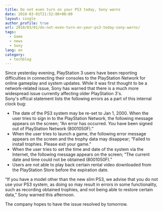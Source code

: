 ```yaml
---
title: Do not even turn on your PS3 today, Sony warns
date: 2010-03-01T21:52:00+00:00
layout: single
author_profile: true
url: 2010/03/01/do-not-even-turn-on-your-ps3-today-sony-warns/
tags:
  - Game
  - news
  - Sony
lang: en
category: 
  - techblog
---
```

Since yesterday evening, PlayStation 3 users have been reporting difficulties in connecting their consoles to the PlayStation Network for online gameplay and system updates. While it was first thought to be a network-related issue, Sony has warned that there is a much more widespread issue currently affecting older PlayStation 3's.  
Sony's offical statement lists the following errors as a part of this internal clock bug:

  * The date of the PS3 system may be re-set to Jan 1, 2000. When the user tries to sign in to the PlayStation Network, the following message appears on the screen; “An error has occurred. You have been signed out of PlayStation Network (8001050F).”
  * When the user tries to launch a game, the following error message appears on the screen and the trophy data may disappear; “Failed to install trophies. Please exit your game.”
  * When the user tries to set the time and date of the system via the Internet, the following message appears on the screen; “The current date and time could not be obtained (8001050F).”
  * Users are not able to play back certain rental video downloaded from the PlayStation Store before the expiration date.

“If you have a model other than the new slim PS3, we advise that you do not use your PS3 system, as doing so may result in errors in some functionality, such as recording obtained trophies, and not being able to restore certain data,” Sony warned this afternoon.

The company hopes to have the issue resolved by tomorrow.
